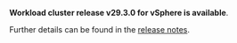 **Workload cluster release v29.3.0 for vSphere is available**.

Further details can be found in the [release notes](https://docs.giantswarm.io/changes/workload-cluster-releases-vsphere/releases/vsphere-29.3.0).
